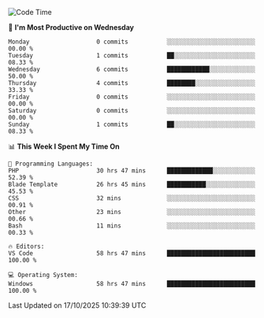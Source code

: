 <!--START_SECTION:waka-->
![Code Time](http://img.shields.io/badge/Code%20Time-6%2C151%20hrs%2023%20mins-blue)

📅 **I'm Most Productive on Wednesday** 

```text
Monday                   0 commits           ░░░░░░░░░░░░░░░░░░░░░░░░░   00.00 % 
Tuesday                  1 commits           ██░░░░░░░░░░░░░░░░░░░░░░░   08.33 % 
Wednesday                6 commits           ████████████░░░░░░░░░░░░░   50.00 % 
Thursday                 4 commits           ████████░░░░░░░░░░░░░░░░░   33.33 % 
Friday                   0 commits           ░░░░░░░░░░░░░░░░░░░░░░░░░   00.00 % 
Saturday                 0 commits           ░░░░░░░░░░░░░░░░░░░░░░░░░   00.00 % 
Sunday                   1 commits           ██░░░░░░░░░░░░░░░░░░░░░░░   08.33 % 
```


📊 **This Week I Spent My Time On** 

```text
💬 Programming Languages: 
PHP                      30 hrs 47 mins      █████████████░░░░░░░░░░░░   52.39 % 
Blade Template           26 hrs 45 mins      ███████████░░░░░░░░░░░░░░   45.53 % 
CSS                      32 mins             ░░░░░░░░░░░░░░░░░░░░░░░░░   00.91 % 
Other                    23 mins             ░░░░░░░░░░░░░░░░░░░░░░░░░   00.66 % 
Bash                     11 mins             ░░░░░░░░░░░░░░░░░░░░░░░░░   00.33 % 

🔥 Editors: 
VS Code                  58 hrs 47 mins      █████████████████████████   100.00 % 

💻 Operating System: 
Windows                  58 hrs 47 mins      █████████████████████████   100.00 % 
```


 Last Updated on 17/10/2025 10:39:39 UTC
<!--END_SECTION:waka-->
